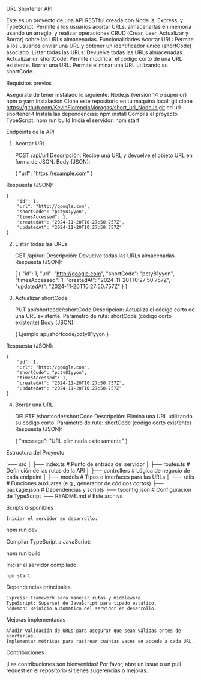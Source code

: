 URL Shortener API

Este es un proyecto de una API RESTful creada con Node.js, Express, y TypeScript. Permite a los usuarios acortar URLs, almacenarlas en memoria usando un arreglo, y realizar operaciones CRUD (Crear, Leer, Actualizar y Borrar) sobre las URLs almacenadas.
Funcionalidades
Acortar URL: Permite a los usuarios enviar una URL y obtener un identificador único (shortCode) asociado.
Listar todas las URLs: Devuelve todas las URLs almacenadas.
Actualizar un shortCode: Permite modificar el código corto de una URL existente.
Borrar una URL: Permite eliminar una URL utilizando su shortCode.

Requisitos previos

Asegúrate de tener instalado lo siguiente:
    Node.js (versión 14 o superior)
    npm o yarn
Instalación
    Clona este repositorio en tu máquina local:
    git clone https://github.com/KevinFlorenciaMoragas/short_url_NodeJs.git
    cd url-shortener-t
Instala las dependencias:
   npm install
Compila el proyecto TypeScript:
   npm run build
Inicia el servidor:
   npm start

Endpoints de la API
1. Acortar URL

    POST /api/url
    Descripción: Recibe una URL y devuelve el objeto URL en forma de JSON.
    Body (JSON):

   {
     "url": "https://example.com"
   }

Respuesta (JSON):

    {
        "id": 1,
        "url": "http://google.com",
        "shortCode": "pcty81yyon",
        "timesAccessed": 1,
        "createdAt": "2024-11-20T10:27:50.757Z",
        "updatedAt": "2024-11-20T10:27:50.757Z"
    }

2. Listar todas las URLs

    GET /api/url
    Descripción: Devuelve todas las URLs almacenadas.
    Respuesta (JSON):

    [
    {
        "id": 1,
        "url": "http://google.com",
        "shortCode": "pcty81yyon",
        "timesAccessed": 1,
        "createdAt": "2024-11-20T10:27:50.757Z",
        "updatedAt": "2024-11-20T10:27:50.757Z"
    }
   ]

4. Actualizar shortCode

    PUT api/shortcode/:shortCode
    Descripción: Actualiza el código corto de una URL existente.
    Parámetro de ruta: shortCode (código corto existente)
    Body (JSON):

     {
      Ejemplo
       api/shortcode/pcty81yyon
      }

Respuesta (JSON):

    {
        "id": 1,
        "url": "http://google.com",
        "shortCode": "pcty81yyon",
        "timesAccessed": 1,
        "createdAt": "2024-11-20T10:27:50.757Z",
        "updatedAt": "2024-11-20T10:27:50.757Z"
    }

4. Borrar una URL

    DELETE /shortcode/:shortCode
    Descripción: Elimina una URL utilizando su código corto.
    Parámetro de ruta: shortCode (código corto existente)
    Respuesta (JSON):

    {
      "message": "URL eliminada exitosamente"
    }

Estructura del Proyecto

├── src
│   ├── index.ts        # Punto de entrada del servidor
│   ├── routes.ts       # Definición de las rutas de la API
│   ├── controllers     # Lógica de negocio de cada endpoint
│   ├── models          # Tipos e interfaces para las URLs
│   └── utils           # Funciones auxiliares (e.g., generador de códigos cortos)
├── package.json        # Dependencias y scripts
├── tsconfig.json       # Configuración de TypeScript
└── README.md           # Este archivo

Scripts disponibles

    Iniciar el servidor en desarrollo:

npm run dev

Compilar TypeScript a JavaScript:

npm run build

Iniciar el servidor compilado:

    npm start

Dependencias principales

    Express: Framework para manejar rutas y middleware.
    TypeScript: Superset de JavaScript para tipado estático.
    nodemon: Reinicio automático del servidor en desarrollo.

Mejoras implementadas

    Añadir validación de URLs para asegurar que sean válidas antes de acortarlas.
    Implementar métricas para rastrear cuántas veces se accede a cada URL.

Contribuciones

¡Las contribuciones son bienvenidas! Por favor, abre un issue o un pull request en el repositorio si tienes sugerencias o mejoras.
